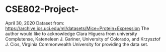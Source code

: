 # CSE802-Project-
April 30, 2020
Dataset from: https://archive.ics.uci.edu/ml/datasets/Mice+Protein+Expression 
The author would like to acknowledge Clara Higuera from university Complutense, Kateneleen J. Gariner, University of Colorado, and Krzysztof J. Cios, Virginia Commonwealth University for providing the data set.
